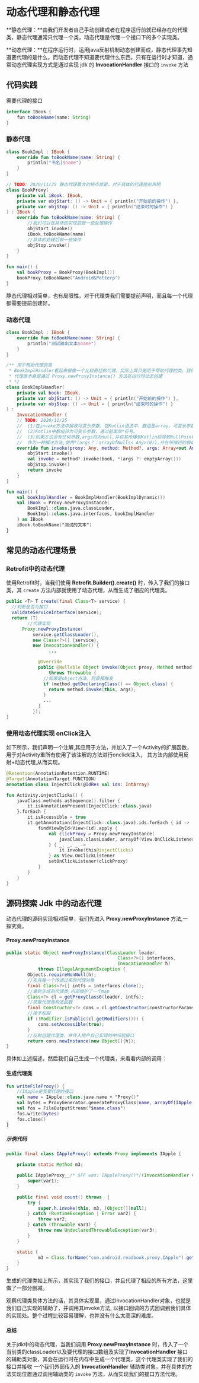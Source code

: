 # 动态代理和静态代理

**静态代理：**由我们开发者自己手动创建或者在程序运行前就已经存在的代理类，静态代理通常只代理一个类，动态代理是代理一个接口下的多个实现类。

**动态代理：**在程序运行时，运用java反射机制动态创建而成，静态代理事先知道要代理的是什么，而动态代理不知道要代理什么东西，只有在运行时才知道，通常动态代理实现方式是通过实现 jdk 的 **InvocationHandler** 接口的 `invoke` 方法

## 代码实践

需要代理的接口

```java
interface IBook {
    fun toBookName(name: String)
}
```

### 静态代理

```kotlin
class BookImpl : IBook {
    override fun toBookName(name: String) {
        println("书名|$name")
    }
}

// TODO: 2020/11/25 静态代理最大的特点就是，对于具体的代理提前声明
class BookProxy(
    private val iBook: IBook,
    private var objStart: () -> Unit = { println("开始前的操作") },
    private var objStop: () -> Unit = { println("结束时的操作") }
) : IBook {
    override fun toBookName(name: String) {
        //我们可以在具体的实现前做一些处理操作
        objStart.invoke()
        iBook.toBookName(name)
        //具体的处理后做一些操作
        objStop.invoke()
    }
}

fun main() {
    val bookProxy = BookProxy(BookImpl())
    bookProxy.toBookName("Android&Petterp")
}
```

静态代理相对简单，也有局限性，对于代理类我们需要提前声明，而且每一个代理都需要提前创建好。

### 动态代理

```kotlin
class BookImpl : IBook {
    override fun toBookName(name: String) {
        println("测试输出文本$name")
    }
}

/** 用于帮助代理的类
 * BookImplHandler看起来很像一个比较奇怪的代理，实际上其只是用于帮助代理的类，我们最终生产的代理类会把调用发给它让其处理。
 * 代理类本身是通过 Proxy.newProxyInstance() 方法在运行时动态创建
 * */
class BookImplHandler(
    private val book: IBook,
    private var objStart: () -> Unit = { println("开始前的操作") },
    private var objStop: () -> Unit = { println("结束时的操作") }
) :
    InvocationHandler {
    // TODO: 2020/11/25
    //  (1)在invoke方法中接收可变长参数，在Kotlin语法中，数组是array，可变长参数类型是vararg，类型不匹配。
    //  (2)Kotlin中数组转为可变长参数，通过前面加*符号。
    //  (3)如果方法没有任何参数,args将为null,并将其传播到Kotlin将导致NullPointerException.
    //  作为一种解决方法,使用*(args？：arrayOfNulls< Any>(0)),并在所描述的极端情况下选择正确的部分并将其扩展为零参数.
    override fun invoke(proxy: Any, method: Method?, args: Array<out Any>?): Any? {
        objStart.invoke()
        val invoke = method?.invoke(book, *(args ?: emptyArray()))
        objStop.invoke()
        return invoke
    }
}

fun main() {
    val bookImplHandler = BookImplHandler(BookImplDynamic())
    val iBook = Proxy.newProxyInstance(
        BookImpl::class.java.classLoader,
        BookImpl::class.java.interfaces, bookImplHandler
    ) as IBook
    iBook.toBookName("测试的文本")
}
```



## 常见的动态代理场景

### Retrofit中的动态代理

使用Retrofit时，当我们使用 **Retrofit.Builder().create()** 时，传入了我们的接口类，其 `create` 方法内部就使用了动态代理，从而生成了相应的代理类。

```java
public <T> T create(final Class<T> service) {
  //判断是否为接口
  validateServiceInterface(service);
  return (T)
    	//代理实现
      Proxy.newProxyInstance(
          service.getClassLoader(),
          new Class<?>[] {service},
          new InvocationHandler() {
        		...

            @Override
            public @Nullable Object invoke(Object proxy, Method method, @Nullable Object[] args)
                throws Throwable {
              //如果是object方法，则直接触发
              if (method.getDeclaringClass() == Object.class) {
                return method.invoke(this, args);
              }
              ...
            }
          });
}
```



### 使用动态代理实现 onClick注入

如下所示，我们声明一个注解,其应用于方法，并加入了一个Activity的扩展函数，用于对Activity重所有使用了该注解的方法进行onclick注入， 其方法内部使用反射+动态代理,从而实现。

```kotlin
@Retention(AnnotationRetention.RUNTIME)
@Target(AnnotationTarget.FUNCTION)
annotation class InjectClick(@IdRes val ids: IntArray)

fun Activity.injectClicks() {
    javaClass.methods.asSequence().filter {
        it.isAnnotationPresent(InjectClick::class.java)
    }.forEach {
        it.isAccessible = true
        it.getAnnotation(InjectClick::class.java).ids.forEach { id ->
            findViewById<View>(id).apply {
                val clickProxy = Proxy.newProxyInstance(
                    javaClass.classLoader, arrayOf(View.OnClickListener::class.java)
                ) { _, _, _ ->
                    it.invoke(this@injectClicks)
                } as View.OnClickListener
                setOnClickListener(clickProxy)
            }
        }
    }
}
```



## 源码探索 Jdk 中的动态代理

动态代理的源码实现相对简单，我们先进入 **Proxy.newProxyInstance** 方法,一探究竟。

#### Proxy.newProxyInstance

```java
public static Object newProxyInstance(ClassLoader loader,
                                          Class<?>[] interfaces,
                                          InvocationHandler h)
            throws IllegalArgumentException {
        Objects.requireNonNull(h);
        //先克隆一个传递过来的代理对象
        final Class<?>[] intfs = interfaces.clone();
        //拿到生成的代理类,内部维护了一个map
        Class<?> cl = getProxyClass0(loader, intfs);
        //获取代理类构造函数
        final Constructor<?> cons = cl.getConstructor(constructorParams);
        //授予权限
        if (!Modifier.isPublic(cl.getModifiers())) {
            cons.setAccessible(true);
        }
        //反射创建代理类，并传入用户自己实现的中间层接口
        return cons.newInstance(new Object[]{h});
}
```

具体如上述描述，然后我们自己生成一个代理类，来看看内部的调用：

#### 生成代理类

```kotlin
fun writeFileProxy() {
  	//IApple是我要代理的接口
    val name = IApple::class.java.name + "Proxy()"
    val bytes = ProxyGenerator.generateProxyClass(name, arrayOf(IApple::class.java))
    val fos = FileOutputStream("$name.class")
    fos.write(bytes)
    fos.close()
}
```

##### 示例代码

```java
public final class IAppleProxy() extends Proxy implements IApple {
   
    private static Method m3;

    public IAppleProxy__/* $FF was: IAppleProxy()*/(InvocationHandler var1) throws  {
        super(var1);
    }

    public final void count() throws  {
        try {
            super.h.invoke(this, m3, (Object[])null);
        } catch (RuntimeException | Error var2) {
            throw var2;
        } catch (Throwable var3) {
            throw new UndeclaredThrowableException(var3);
        }
    }

    static {
            m3 = Class.forName("com.android.readbook.proxy.IApple").getMethod("count")
    }
}
```

生成的代理类如上所示，其实现了我们的接口，并且代理了相应的所有方法，这里做了一部分删减。

观察代理类具体方法的话，其具体实现里，通过InvocationHandler对象，也就是我们自己实现的辅助了，并调用其invoke方法, 以接口回调的方式回调到我们具体的实现处。整个过程比较容易理解，也并没有什么太高深的难度。

#### 总结

关于jdk中的动态代理，当我们调用 **Proxy.newProxyInstance**  时，传入了一个当前类的classLoader以及要代理的接口数组及实现了**InvocationHandler** 接口 的辅助类对象，其会在运行时在内存中生成一个代理类，这个代理类实现了我们的接口并接收 一个我们外部传入的 **InvocationHandler** 辅助类对象，并在具体的方法实现位置通过调用辅助类的 `invoke` 方法，从而实现我们的接口方法代理。

